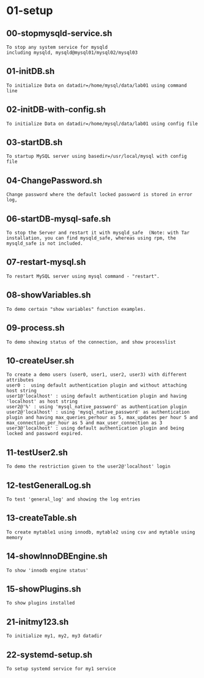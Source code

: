 # 01-setup

## 00-stopmysqld-service.sh
	To stop any system service for mysqld
	including mysqld, mysqld@mysql01/mysql02/mysql03

## 01-initDB.sh
	To initialize Data on datadir=/home/mysql/data/lab01 using command line

## 02-initDB-with-config.sh
	To initialize Data on datadir=/home/mysql/data/lab01 using config file

## 03-startDB.sh
	To startup MySQL server using basedir=/usr/local/mysql with config file

## 04-ChangePassword.sh
	Change password where the default locked password is stored in error log,

## 06-startDB-mysql-safe.sh
	To stop the Server and restart it with mysqld_safe  (Note: with Tar installation, you can find mysqld_safe, whereas using rpm, the mysqld_safe is not included.

## 07-restart-mysql.sh
	To restart MySQL server using mysql command - "restart".   

## 08-showVariables.sh
	To demo certain "show variables" function examples.

## 09-process.sh
	To demo showing status of the connection, and show processlist

## 10-createUser.sh
	To create a demo users (user0, user1, user2, user3) with different attributes
	user0 :  using default authentication plugin and without attaching host string
	user1@'localhost' : using default authentication plugin and having 'localhost' as host string
	user2@'%' : using 'mysql_native_password' as authentication plugin
	user2@'localhost' : using 'mysql_native_password' as authentication plugin and having max_queries_perhour as 5, max_updates per hour 5 and max_connection_per_hour as 5 and max_user_connection as 3
	user3@'localhost' : using default authentication plugin and being locked and password expired.

## 11-testUser2.sh
	To demo the restriction given to the user2@'localhost' login

## 12-testGeneralLog.sh
	To test 'general_log' and showing the log entries

## 13-createTable.sh
	To create mytable1 using innodb, mytable2 using csv and mytable using memory

## 14-showInnoDBEngine.sh
	To show 'innodb engine status'

## 15-showPlugins.sh
	To show plugins installed

## 21-initmy123.sh
	To initialize my1, my2, my3 datadir
	
## 22-systemd-setup.sh
	To setup systemd service for my1 service

